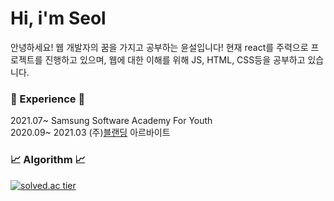 
# Hi, i'm Seol

안녕하세요! 웹 개발자의 꿈을 가지고 공부하는 윤설입니다!
현재 react를 주력으로 프로젝트를 진행하고 있으며, 웹에 대한 이해를 위해 JS, HTML, CSS등을 공부하고 있습니다.

### :rocket: Experience :rocket:
2021.07~ Samsung Software Academy For Youth<br>
2020.09~ 2021.03 (주)[블랜딩](http://blending-developer.com/) 아르바이트<br>


### :chart_with_upwards_trend: Algorithm :chart_with_upwards_trend:
[![solved.ac tier](http://mazassumnida.wtf/api/generate_badge?boj=computer98400)](https://solved.ac/computer98400)
